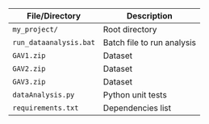 | File/Directory     | Description       |
|--------------------|-------------------|
| `my_project/`        | Root directory    |
| `run_dataanalysis.bat`     | Batch file to run analysis |
| `GAV1.zip`           | Dataset |
| `GAV2.zip`           | Dataset |
| `GAV3.zip`           | Dataset |
| `dataAnalysis.py`      | Python unit tests |
| `requirements.txt` | Dependencies list |

